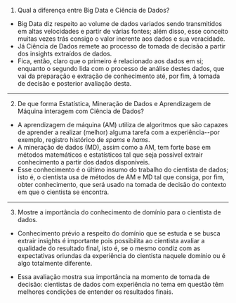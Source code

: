 1. Qual a diferença entre Big Data e Ciência de Dados?

- Big Data diz respeito ao volume de dados variados sendo transmitidos em altas velocidades e partir de várias fontes; além disso, esse conceito muitas vezes trás consigo o valor inerente aos dados e sua veracidade.
- Já Ciência de Dados remete ao processo de tomada de decisão a partir dos insights extraídos de dados.
- Fica, então, claro que o primeiro é relacionado aos dados em si; enquanto o segundo lida com o processo de análise destes dados, que vai da preparação e extração de conhecimento até, por fim, à tomada de decisão e posterior avaliação desta.

---

2. De que forma Estatística, Mineração de Dados e Aprendizagem de Máquina interagem com Ciência de Dados? 

- A aprendizagem de máquina (AM) utiliza de algoritmos que são capazes de aprender a realizar (melhor) alguma tarefa com a experiência--por exemplo, registro histórico de *spams* e *hams*.
- A mineração de dados (MD), assim como a AM, tem forte base em métodos matemáticos e estatísticos tal que seja possível extrair conhecimento a partir dos dados disponíveis.
- Esse conhecimento é o último insumo do trabalho do cientista de dados; isto é, o cientista usa de métodos de AM e MD tal que consiga, por fim, obter conhecimento, que será usado na tomada de decisão do contexto em que o cientista se encontra.
---

3. Mostre a importância do conhecimento de domínio para o cientista de dados.

- Conhecimento prévio a respeito do domínio que se estuda e se busca extrair insights é importante pois possibilita ao cientista avaliar a qualidade do resultado final, isto é, se o mesmo condiz com as expectativas oriundas da experiência do cientista naquele domínio ou é algo totalmente diferente.

- Essa avaliação mostra sua importância na momento de tomada de decisão: cientistas de dados com experiência no tema em questão têm melhores condições de entender os resultados finais.